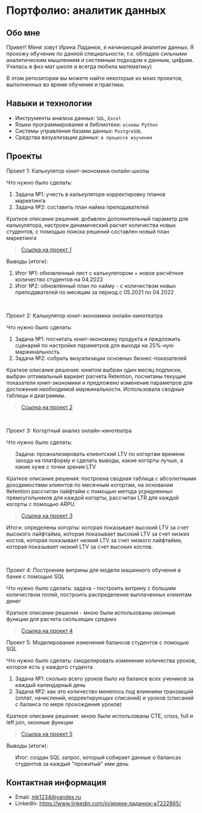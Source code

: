 # Портфолио: аналитик данных

## Обо мне 

Привет! Меня зовут Ирина Ладанюк, я начинающий аналитик данных. Я прохожу обучение по данной специальности, т.к. обладаю сильными аналитическим мышлением и системным подходом к данным, цифрам. Училась в физ-мат школе и всегда любила математику)

В этом репозитории вы можете найти некоторые из моих проектов, выполненных во время обучения и практики.
<br>

## Навыки и технологии
- Инструменты анализа данных: ``SQL``, ``Excel`` 
- Языки программирования и библиотеки: ``основы Python`` 
- Системы управления базами данных: ``PostgreSQL``
- Средства визуализации данных: ``в процессе изучения``




## Проекты
<p> Проект 1: Калькулятор юнит-экономики онлайн-школы</p>
<p>Что нужно было сделать:<p>
<ol>
  <li>Задача №1: учесть в калькуляторе корректировку планов маркетинга</li> 
  <li>Задача №2: составить план найма преподавателей</li> 
</ol>

<p> Краткое описание решения: добавлен дополнительный параметр для калькулятора, настроен динамический расчет количества новых студентов, с помощью поиска решений составлен новый план маркетинга


> <a href="ПРОЕКТ 1 Калькулятор юнит-экономики школы.xlsx">Ссылка на проект 1</a>
 

<p>Выводы (итоги):<p>
<ol>
  <li>Итог №1: обновленный лист с калькулятором + новое расчётное количество студентов на 04.2022</li> 
  <li>Итог №2: обновлённый план по найму - с количеством новых преподавателей по месяцам за период с 05.2021 по 04.2022</li> 
</ol>
<br> 

<p> Проект 2: Калькулятор юнит-экономики онлайн-кинотеатра</p>
<p>Что нужно было сделать:<p>
<ol>
  <li>Задача №1: посчитать юнит-экономику продукта и предложить сценарий по настройке параметров для выхода на 25%-ную маржинальность</li> 
  <li>Задача №2: собрать визуализации основных бизнес-показателей</li> 
</ol>

<p>Краткое описание решения: юнитом выбран один месяц подписки, выбран оптимальный вариант расчета Retention, посчитаны текущие показатели юнит-экономики и предложено изменение параметров для достижения необходимой маржинальности. Использовала сводные таблицы и диаграммы.

> <a href="ПРОЕКТ 2 Калькулятор юнит-экономики кинотеатра.xlsx">Ссылка на проект 2</a>

 

<br> 
<p> Проект 3: Когортный анализ онлайн-кинотеатра </p>
<p>Что нужно было сделать:<p>
<ol>
Задача: проанализировать клиентский LTV по когортам времени захода на платформу и сделать выводы, какие когорты лучше, а какие хуже с точки зрения LTV</li>
  
</ol>

<p>Краткое описание решения: построена сводная таблица с абсолютными доходимостями клиентов по месячным когортам, на основании Retention рассчитан лайфтайм с помощью метода усредненных прямоугольников для каждой когорты, рассчитан LTR для каждой когорты с помощью ARPU. <p>
  
> <a href="ПРОЕКТ 3 Когортный анализ.xlsx">Ссылка на проект 3</a>

Итоги: определены когорты: которая показывает высокий LTV за счет высокого лайфтайма, которая показывает высокий LTV за счет низких костов, которая показывает низкий LTV за счет низкого лайфтайма, которая показывает низкий LTV за счет высоких костов.</li>
  
</ol>

<br> 
<p>Проект 4: Построение витрины для модели машинного обучения в банке с помощью SQL </p> 
<p>Что нужно было сделать: задача - построить витрину с большим количеством полей, построить распределение выплаченных клиентам денег<p>
  
<p>Краткое описание решения - мною были использованы оконные функции для расчета скользящих средних<p>

> <a href="ПРОЕКТ 4 Построение витрины для модели машинного обучения в банке.xlsx">Ссылка на проект 4</a>

  



<p>Проект 5: Моделирование изменения балансов студентов с помощью SQL</p> 
<p>Что нужно было сделать: смоделировать изменение количества уроков, которое есть у каждого студента<p>
<ol>
  <li>Задача №1: сколько всего уроков было на балансе всех учеников за каждый календарный день</li>
  <li>Задача №2: как это количество менялось под влиянием транзакций (оплат, начислений, корректирующих списаний) и уроков (списаний с баланса по мере прохождения уроков)</li>
</ol>

<p>Краткое описание решения: мною были использованы CTE, cross, full и left join, оконные функции <p>

> <a href="ПРОЕКТ 5 Моделирование изменения балансов студентов.docx">Ссылка на проект 5</a>

 
 <p>Выводы (итоги):<p>
<ol>
Итог: создан SQL запрос, который собирает данные о балансах студентов за каждый "прожитый" ими день</li>
  
</ol>

## Контактная информация
- Email: mk1234@yandex.ru
- LinkedIn: https://www.linkedin.com/in/ирина-ладанюк-a7222865/
